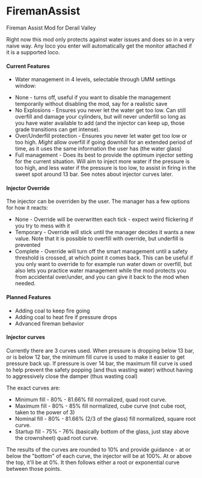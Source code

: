 # FiremanAssist
Fireman Assist Mod for Derail Valley

Right now this mod only protects against water issues and does so in a very naive way.  Any loco you enter will automatically get the monitor attached if it is a supported loco.

#### Current Features
* Water management in 4 levels, selectable through UMM settings window:
 - None - turns off, useful if you want to disable the management temporarily without disabling the mod, say for a realistic save
 - No Explosions - Ensures you never let the water get too low.  Can still overfill and damage your cylinders, but will never underfill so long as you have water available to add (and the injector can keep up, those grade transitions can get intense).
 - Over/Underfill protection - Ensures you never let water get too low or too high.  _Might_ allow overfill if going downhill for an extended period of time, as it uses the same information the user has (the water glass)
 - Full management - Does its best to provide the optimum injector setting for the current situation.  Will aim to inject more water if the pressure is too high, and less water if the pressure is too low, to assist in firing in the sweet spot around 13 bar.  See notes about injector curves later.

#### Injector Override
The injector can be overriden by the user.  The manager has a few options for how it reacts:
- None - Override will be overwritten each tick - expect weird flickering if you try to mess with it
- Temporary - Override will stick until the manager decides it wants a new value.  Note that it is possible to overfill with override, but underfill is prevented
- Complete - Override will turn off the smart management until a safety threshold is crossed, at which point it comes back.  This can be useful if you only want to override to for example run water down or overfill, but also lets you practice water management while the mod protects you from accidental over/under, and you can give it back to the mod when needed.

#### Planned Features
* Adding coal to keep fire going
* Adding coal to heat fire if pressure drops
* Advanced fireman behavior

#### Injector curves
Currently there are 3 curves used.  When pressure is dropping below 13 bar, or is below 12 bar, the minimum fill curve is used to make it easier to get pressure back up.  If pressure is over 14 bar, the maximum fill curve is used to help prevent the safety popping (and thus wasting water) without having to aggressively close the damper (thus wasting coal)

The exact curves are:
- Minimum fill - 80% - 81.66% fill normalized, quad root curve.
- Maximum fill - 80% - 85% fill normalized, cube curve (not cube root, taken to the power of 3)
- Nominal fill - 80% - 81.66% (2/3 of the glass) fill normalized, square root curve.
- Startup fill - 75% - 76% (basically bottom of the glass, just stay above the crownsheet) quad root curve.

The results of the curves are rounded to 10% and provide guidance - at  or below the "bottom" of each curve, the injector will be at 100%.  At or above the top, it'll be at 0%.  It then follows either a root or exponential curve between those points.
